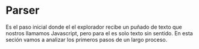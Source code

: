 # Parser

Es el paso inicial donde el el explorador recibe un puñado de texto que nostros llamamos Javascript, pero para el es solo texto sin sentido. En esta seción vamos a analizar los primeros pasos de un largo proceso.

